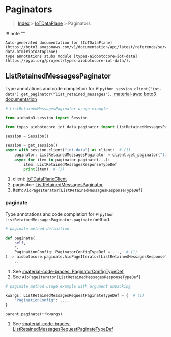 # Paginators

> [Index](../README.md) > [IoTDataPlane](./README.md) > Paginators

!!! note ""

    Auto-generated documentation for [IoTDataPlane](https://boto3.amazonaws.com/v1/documentation/api/latest/reference/services/iot-data.html#iotdataplane)
    type annotations stubs module [types-aiobotocore-iot-data](https://pypi.org/project/types-aiobotocore-iot-data/).

## ListRetainedMessagesPaginator

Type annotations and code completion for `#!python session.client("iot-data").get_paginator("list_retained_messages")`.
[:material-aws: boto3 documentation](https://boto3.amazonaws.com/v1/documentation/api/latest/reference/services/iot-data/paginator/ListRetainedMessages.html#IoTDataPlane.Paginator.ListRetainedMessages)

```python
# ListRetainedMessagesPaginator usage example

from aioboto3.session import Session

from types_aiobotocore_iot_data.paginator import ListRetainedMessagesPaginator

session = Session()

session = get_session()
async with session.client("iot-data") as client:  # (1)
    paginator: ListRetainedMessagesPaginator = client.get_paginator("list_retained_messages")  # (2)
    async for item in paginator.paginate(...):
        item: ListRetainedMessagesResponseTypeDef
        print(item)  # (3)
```

1. client: [IoTDataPlaneClient](./client.md)
2. paginator: [ListRetainedMessagesPaginator](./paginators.md#listretainedmessagespaginator)
3. item: `AioPageIterator[ListRetainedMessagesResponseTypeDef]`


### paginate

Type annotations and code completion for `#!python ListRetainedMessagesPaginator.paginate` method.

```python
# paginate method definition

def paginate(
    self,
    *,
    PaginationConfig: PaginatorConfigTypeDef = ...,  # (1)
) -> aiobotocore.paginate.AioPageIterator[ListRetainedMessagesResponseTypeDef]:  # (2)
    ...
```

1. See [:material-code-braces: PaginatorConfigTypeDef](./type_defs.md#paginatorconfigtypedef)
2. See `AioPageIterator[ListRetainedMessagesResponseTypeDef]`


```python
# paginate method usage example with argument unpacking

kwargs: ListRetainedMessagesRequestPaginateTypeDef = {  # (1)
    "PaginationConfig": ...,
}

parent.paginate(**kwargs)
```

1. See [:material-code-braces: ListRetainedMessagesRequestPaginateTypeDef](./type_defs.md#listretainedmessagesrequestpaginatetypedef)

